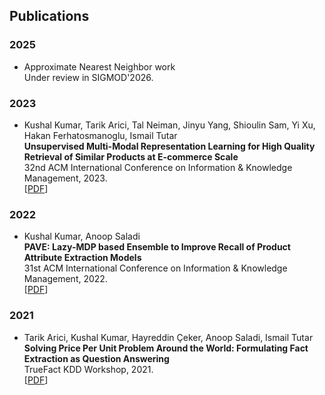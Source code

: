 ## Publications
### 2025
- Approximate Nearest Neighbor work<br>
  Under review in SIGMOD'2026.<br>

### 2023
- Kushal Kumar, Tarik Arici, Tal Neiman, Jinyu Yang, Shioulin Sam, Yi Xu, Hakan Ferhatosmanoglu, Ismail Tutar<br>
  **Unsupervised Multi-Modal Representation Learning for High Quality Retrieval of Similar Products at E-commerce Scale**<br>
  32nd ACM International Conference on Information & Knowledge Management, 2023.<br>
  [[PDF](https://dl.acm.org/doi/pdf/10.1145/3583780.3615504)]<br>

### 2022
- Kushal Kumar, Anoop Saladi<br>
  **PAVE: Lazy-MDP based Ensemble to Improve Recall of Product Attribute Extraction Models**<br>
  31st ACM International Conference on Information & Knowledge Management, 2022.<br>
  [[PDF](https://dl.acm.org/doi/pdf/10.1145/3511808.3557119)]<br>

### 2021
- Tarik Arici, Kushal Kumar, Hayreddin Çeker, Anoop Saladi, Ismail Tutar<br>
  **Solving Price Per Unit Problem Around the World: Formulating Fact Extraction as Question Answering**<br> 
  TrueFact KDD Workshop, 2021.<br>
  [[PDF](https://arxiv.org/pdf/2204.05555)]<br>
